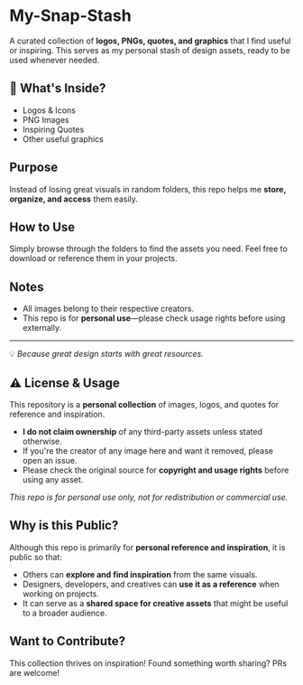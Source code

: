 # My-Snap-Stash

A curated collection of **logos, PNGs, quotes, and graphics** that I find useful or inspiring. This serves as my personal stash of design assets, ready to be used whenever needed.  

## 📂 What's Inside?  
- Logos & Icons  
- PNG Images  
- Inspiring Quotes  
- Other useful graphics  

## Purpose  
Instead of losing great visuals in random folders, this repo helps me **store, organize, and access** them easily.  

## How to Use  
Simply browse through the folders to find the assets you need. Feel free to download or reference them in your projects.  

## Notes  
- All images belong to their respective creators.  
- This repo is for **personal use**—please check usage rights before using externally.  
---

💡 *Because great design starts with great resources.*  

## ⚠️ License & Usage  
This repository is a **personal collection** of images, logos, and quotes for reference and inspiration.  

- **I do not claim ownership** of any third-party assets unless stated otherwise.  
- If you're the creator of any image here and want it removed, please open an issue.  
- Please check the original source for **copyright and usage rights** before using any asset.  

*This repo is for personal use only, not for redistribution or commercial use.*  

## Why is this Public?  
Although this repo is primarily for **personal reference and inspiration**, it is public so that:  
- Others can **explore and find inspiration** from the same visuals.  
- Designers, developers, and creatives can **use it as a reference** when working on projects.  
- It can serve as a **shared space for creative assets** that might be useful to a broader audience.

## Want to Contribute?  
This collection thrives on inspiration! Found something worth sharing? PRs are welcome!



